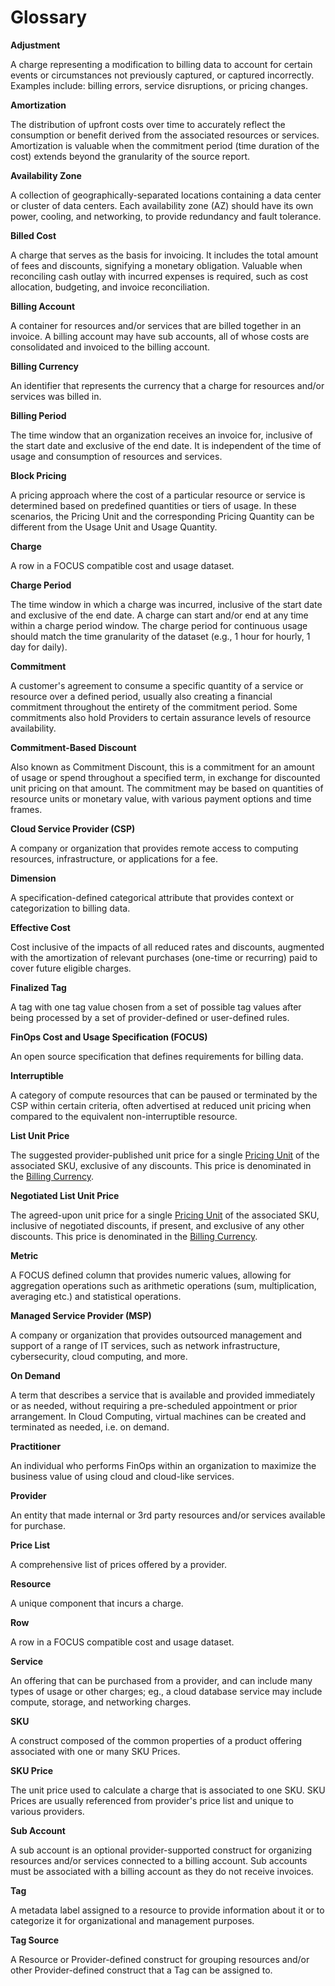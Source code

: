 # Glossary

<a name="glossary:adjustment"><b>Adjustment</b></a>

A charge representing a modification to billing data to account for certain events or circumstances not previously captured, or captured incorrectly. Examples include: billing errors, service disruptions, or pricing changes.

<a name="glossary:amortization"><b>Amortization</b></a>

The distribution of upfront costs over time to accurately reflect the consumption or benefit derived from the associated resources or services. Amortization is valuable when the commitment period (time duration of the cost) extends beyond the granularity of the source report.

<a name="glossary:availability-zone"><b>Availability Zone</b></a>

A collection of geographically-separated locations containing a data center or cluster of data centers. Each availability zone (AZ) should have its own power, cooling, and networking, to provide redundancy and fault tolerance.

<a name="glossary:billed-cost"><b>Billed Cost</b></a>

A charge that serves as the basis for invoicing. It includes the total amount of fees and discounts, signifying a monetary obligation. Valuable when reconciling cash outlay with incurred expenses is required, such as cost allocation, budgeting, and invoice reconciliation.

<a name="glossary:billing-account"><b>Billing Account</b></a>

A container for resources and/or services that are billed together in an invoice. A billing account may have sub accounts, all of whose costs are consolidated and invoiced to the billing account.

<a name="glossary:billing-currency"><b>Billing Currency</b></a>

An identifier that represents the currency that a charge for resources and/or services was billed in.

<a name="glossary:billing-period"><b>Billing Period</b></a>

The time window that an organization receives an invoice for, inclusive of the start date and exclusive of the end date. It is independent of the time of usage and consumption of resources and services.

<a name="glossary:block-pricing"><b>Block Pricing</b></a>

 A pricing approach where the cost of a particular resource or service is determined based on predefined quantities or tiers of usage. In these scenarios, the Pricing Unit and the corresponding Pricing Quantity can be different from the Usage Unit and Usage Quantity.

<a name="glossary:charge"><b>Charge</b></a>

A row in a FOCUS compatible cost and usage dataset.

<a name="glossary:chargeperiod"><b>Charge Period</b></a>

The time window in which a charge was incurred, inclusive of the start date and exclusive of the end date. A charge can start and/or end at any time within a charge period window. The charge period for continuous usage should match the time granularity of the dataset (e.g., 1 hour for hourly, 1 day for daily).

<a name="glossary:commitment"><b>Commitment</b></a>

A customer's agreement to consume a specific quantity of a service or resource over a defined period, usually also creating a financial commitment throughout the entirety of the commitment period. Some commitments also hold Providers to certain assurance levels of resource availability.

<a name="glossary:commitment-based-discount"><b>Commitment-Based Discount</b></a>

Also known as Commitment Discount, this is a commitment for an amount of usage or spend throughout a specified term, in exchange for discounted unit pricing on that amount. The commitment may be based on quantities of resource units or monetary value, with various payment options and time frames.

<a name="glossary:cloud-service-provider"><b>Cloud Service Provider (CSP)</b></a>

A company or organization that provides remote access to computing resources, infrastructure, or applications for a fee.

<a name="glossary:dimension"><b>Dimension</b></a>

A specification-defined categorical attribute that provides context or categorization to billing data.

<a name="glossary:effective-cost"><b>Effective Cost</b></a>

Cost inclusive of the impacts of all reduced rates and discounts, augmented with the amortization of relevant purchases (one-time or recurring) paid to cover future eligible charges.

<a name="glossary:finalized-tag"><b>Finalized Tag</b></a>

A tag with one tag value chosen from a set of possible tag values after being processed by a set of provider-defined or user-defined rules.

<a name="glossary:finops-cost-and-usage-specification"><b>FinOps Cost and Usage Specification (FOCUS)</b></a>

An open source specification that defines requirements for billing data.

<a name="glossary:interruptible"><b>Interruptible</b></a>

A category of compute resources that can be paused or terminated by the CSP within certain criteria, often advertised at reduced unit pricing when compared to the equivalent non-interruptible resource.

<a name="glossary:list-unit-price"><b>List Unit Price</b></a>

The suggested provider-published unit price for a single [Pricing Unit](#pricingunit) of the associated SKU, exclusive of any discounts. This price is denominated in the [Billing Currency](#glossary:billingcurrency).

<a name="glossary:list-unit-price"><b>Negotiated List Unit Price</b></a>

The agreed-upon unit price for a single [Pricing Unit](#pricingunit) of the associated SKU, inclusive of negotiated discounts, if present, and exclusive of any other discounts. This price is denominated in the [Billing Currency](#glossary:billingcurrency).

<a name="glossary:metric"><b>Metric</b></a>

A FOCUS defined column that provides numeric values, allowing for aggregation operations such as arithmetic operations (sum, multiplication, averaging etc.) and statistical operations.

<a name="glossary:managed-service-provider"><b>Managed Service Provider (MSP)</b></a>

A company or organization that provides outsourced management and support of a range of IT services, such as network infrastructure, cybersecurity, cloud computing, and more.

<a name="glossary:on-demand"><b>On Demand</b></a>

A term that describes a service that is available and provided immediately or as needed, without requiring a pre-scheduled appointment or prior arrangement. In Cloud Computing, virtual machines can be created and terminated as needed, i.e. on demand.

<a name="glossary:practitioner"><b>Practitioner</b></a>

An individual who performs FinOps within an organization to maximize the business value of using cloud and cloud-like services.

<a name="glossary:provider"><b>Provider</b></a>

An entity that made internal or 3rd party resources and/or services available for purchase.

<a name="glossary:price-list"><b>Price List</b></a>

A comprehensive list of prices offered by a provider.

<a name="glossary:resource"><b>Resource</b></a>

A unique component that incurs a charge.

<a name="glossary:row"><b>Row</b></a>

A row in a FOCUS compatible cost and usage dataset.

<a name="glossary:service"><b>Service</b></a>

An offering that can be purchased from a provider, and can include many types of usage or other charges; eg., a cloud database service may include compute, storage, and networking charges.

<a name="glossary:sku"><b>SKU</b></a>

A construct composed of the common properties of a product offering associated with one or many SKU Prices.

<a name="glossary:sku-price"><b>SKU Price</b></a>

The unit price used to calculate a charge that is associated to one SKU.  SKU Prices are usually referenced from provider's price list and unique to various providers.

<a name="glossary:sub-account"><b>Sub Account</b></a>

A sub account is an optional provider-supported construct for organizing resources and/or services connected to a billing account. Sub accounts must be associated with a billing account as they do not receive invoices.

<a name="glossary:tag"><b>Tag</b></a>

A metadata label assigned to a resource to provide information about it or to categorize it for organizational and management purposes.

<a name="glossary:tag-source"><b>Tag Source</b></a>

A Resource or Provider-defined construct for grouping resources and/or other Provider-defined construct that a Tag can be assigned to.
